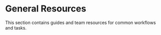 # General Resources

This section contains guides and team resources for common workflows and tasks.



